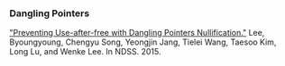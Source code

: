### Dangling Pointers 

["Preventing Use-after-free with Dangling Pointers Nullification."](https://lifeasageek.github.io/papers/lee-dangnull.pdf) Lee, Byoungyoung, Chengyu Song, Yeongjin Jang, Tielei Wang, Taesoo Kim, Long Lu, and Wenke Lee. In NDSS. 2015.
